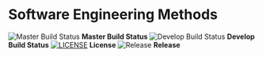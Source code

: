 # Software Engineering Methods

![Master Build Status](https://img.shields.io/github/actions/workflow/status/moosey2003/sem/main.yml?branch=master&style=flat-square) **Master Build Status**
![Develop Build Status](https://img.shields.io/github/actions/workflow/status/moosey2003/sem/main.yml?branch=develop&style=flat-square) **Develop Build Status**
[![LICENSE](https://img.shields.io/github/license/moosey2003/sem.svg?style=flat-square)](https://github.com/moosey2003/sem/blob/master/LICENSE) **License**
![Release](https://img.shields.io/github/release/moosey2003/sem.svg?style=flat-square) **Release**
